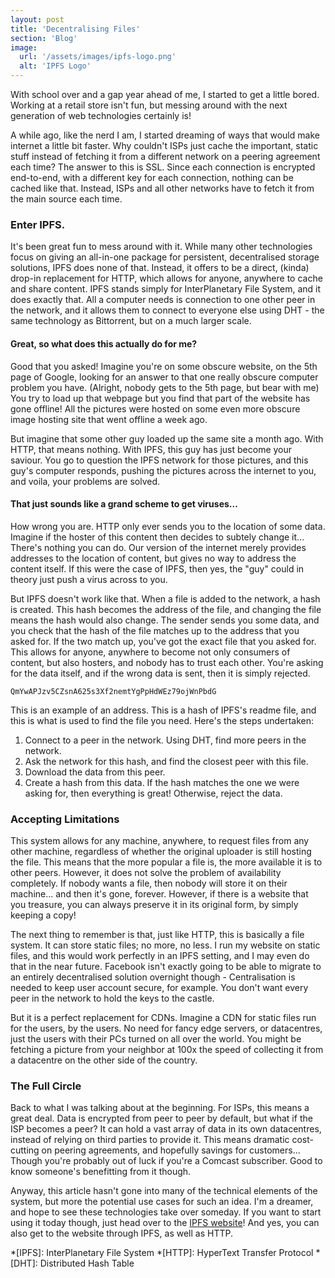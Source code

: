 ```yaml
---
layout: post
title: 'Decentralising Files'
section: 'Blog'
image: 
  url: '/assets/images/ipfs-logo.png'
  alt: 'IPFS Logo'
---
```


With school over and a gap year ahead of me, I started to get a little bored. Working at a retail store isn't fun, but messing around with the next generation of web technologies certainly is!

A while ago, like the nerd I am, I started dreaming of ways that would make internet a little bit faster. Why couldn't ISPs just cache the important, static stuff instead of fetching it from a different network on a peering agreement each time?
The answer to this is SSL. Since each connection is encrypted end-to-end, with a different key for each connection, nothing can be cached like that. Instead, ISPs and all other networks have to fetch it from the main source each time.

### Enter IPFS. 
It's been great fun to mess around with it. While many other technologies focus on giving an all-in-one package for persistent, decentralised storage solutions, IPFS does none of that. Instead, it offers to be a direct, (kinda) drop-in replacement for HTTP, which allows for anyone, anywhere to cache and share content. IPFS stands simply for InterPlanetary File System, and it does exactly that. All a computer needs is connection to one other peer in the network, and it allows them to connect to everyone else using DHT - the same technology as Bittorrent, but on a much larger scale.

#### Great, so what does this actually do for me?
Good that you asked! Imagine you're on some obscure website, on the 5th page of Google, looking for an answer to that one really obscure computer problem you have. (Alright, nobody gets to the 5th page, but bear with me) You try to load up that webpage but you find that part of the website has gone offline! All the pictures were hosted on some even more obscure image hosting site that went offline a week ago.

But imagine that some other guy loaded up the same site a month ago. With HTTP, that means nothing. With IPFS, this guy has just become your saviour. You go to question the IPFS network for those pictures, and this guy's computer responds, pushing the pictures across the internet to you, and voila, your problems are solved.

#### That just sounds like a grand scheme to get viruses...
How wrong you are. HTTP only ever sends you to the location of some data. Imagine if the hoster of this content then decides to subtely change it... There's nothing you can do. Our version of the internet merely provides addresses to the location of content, but gives no way to address the content itself. If this were the case of IPFS, then yes, the "guy" could in theory just push a virus across to you.

But IPFS doesn't work like that. When a file is added to the network, a hash is created. This hash becomes the address of the file, and changing the file means the hash would also change. The sender sends you some data, and you check that the hash of the file matches up to the address that you asked for. If the two match up, you've got the exact file that you asked for. This allows for anyone, anywhere to become not only consumers of content, but also hosters, and nobody has to trust each other. You're asking for the data itself, and if the wrong data is sent, then it is simply rejected.

`QmYwAPJzv5CZsnA625s3Xf2nemtYgPpHdWEz79ojWnPbdG`

This is an example of an address. This is a hash of IPFS's readme file, and this is what is used to find the file you need. Here's the steps undertaken:
1. Connect to a peer in the network. Using DHT, find more peers in the network.
2. Ask the network for this hash, and find the closest peer with this file.
3. Download the data from this peer.
4. Create a hash from this data. If the hash matches the one we were asking for, then everything is great! Otherwise, reject the data.

### Accepting Limitations
This system allows for any machine, anywhere, to request files from any other machine, regardless of whether the original uploader is still hosting the file. This means that the more popular a file is, the more available it is to other peers. However, it does not solve the problem of availability completely. If nobody wants a file, then nobody will store it on their machine... and then it's gone, forever. However, if there is a website that you treasure, you can always preserve it in its original form, by simply keeping a copy!

The next thing to remember is that, just like HTTP, this is basically a file system. It can store static files; no more, no less. I run my website on static files, and this would work perfectly in an IPFS setting, and I may even do that in the near future. Facebook isn't exactly going to be able to migrate to an entirely decentralised solution overnight though - Centralisation is needed to keep user account secure, for example. You don't want every peer in the network to hold the keys to the castle. 

But it is a perfect replacement for CDNs. Imagine a CDN for static files run for the users, by the users. No need for fancy edge servers, or datacentres, just the users with their PCs turned on all over the world. You might be fetching a picture from your neighbor at 100x the speed of collecting it from a datacentre on the other side of the country.

### The Full Circle
Back to what I was talking about at the beginning. For ISPs, this means a great deal. Data is encrypted from peer to peer by default, but what if the ISP becomes a peer? It can hold a vast array of data in its own datacentres, instead of relying on third parties to provide it. This means dramatic cost-cutting on peering agreements, and hopefully savings for customers... Though you're probably out of luck if you're a Comcast subscriber. Good to know someone's benefitting from it though.

Anyway, this article hasn't gone into many of the technical elements of the system, but more the potential use cases for such an idea. I'm a dreamer, and hope to see these technologies take over someday. If you want to start using it today though, just head over to the [IPFS website](https://ipfs.io/)! And yes, you can also get to the website through IPFS, as well as HTTP.

*[IPFS]: InterPlanetary File System
*[HTTP]: HyperText Transfer Protocol
*[DHT]: Distributed Hash Table
